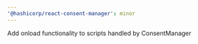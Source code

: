 ```yaml
---
'@hashicorp/react-consent-manager': minor
---
```


Add onload functionality to scripts handled by ConsentManager

